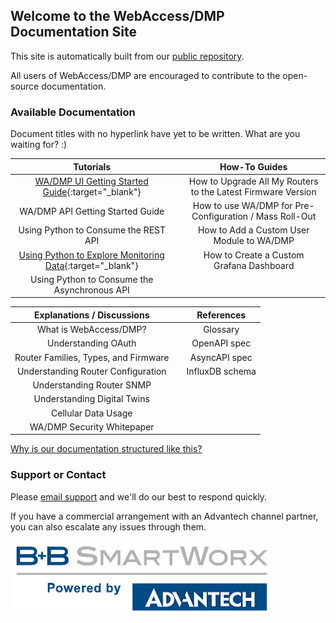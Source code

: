 ## Welcome to the WebAccess/DMP Documentation Site

This site is automatically built from our [public repository](https://github.com/bb-smartworx/bb-smartworx.github.io).

All users of WebAccess/DMP are encouraged to contribute to the open-source documentation.

### Available Documentation

Document titles with no hyperlink have yet to be written. What are you waiting for? :)

| Tutorials                               |   | How-To Guides                                                |
|:---------------------------------------:|---|:------------------------------------------------------------:|
| [WA/DMP UI Getting Started Guide](/tutorials/ui_getting_started.md){:target="_blank"} |   | How to Upgrade All My Routers to the Latest Firmware Version |
| WA/DMP API Getting Started Guide        |   | How to use WA/DMP for Pre-Configuration / Mass Roll-Out      |
| Using Python to Consume the REST API    |   | How to Add a Custom User Module to WA/DMP                    |
| [Using Python to Explore Monitoring Data](https://colab.research.google.com/github/bb-smartworx/bb-smartworx.github.io/blob/master/jupyter_notebooks/login.ipynb){:target="_blank"} |   | How to Create a Custom Grafana Dashboard                     |
| Using Python to Consume the Asynchronous API |   |                                                              |

| Explanations / Discussions           |   | References       |
|:------------------------------------:|---|:----------------:|
| What is WebAccess/DMP?               |   | Glossary         |
| Understanding OAuth                  |   | OpenAPI spec     |
| Router Families, Types, and Firmware |   | AsyncAPI spec    |
| Understanding Router Configuration   |   | InfluxDB schema  |
| Understanding Router SNMP            |   |                  |
| Understanding Digital Twins          |   |                  |
| Cellular Data Usage                  |   |                  |
| WA/DMP Security Whitepaper           |   |                  |

[Why is our documentation structured like this?](https://www.divio.com/blog/documentation/)
  
### Support or Contact

Please [email support](mailto:webaccessdmp@advantech.com) and we'll do our best to respond quickly.

If you have a commercial arrangement with an Advantech channel partner, you can also escalate any issues through them.

![Powered by logo](/images/pow.png "Tooltip")